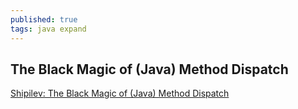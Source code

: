 ```yaml
---
published: true
tags: java expand
---
```

## The Black Magic of (Java) Method Dispatch

[Shipilev: The Black Magic of (Java) Method Dispatch](https://shipilev.net/blog/2015/black-magic-method-dispatch/)

